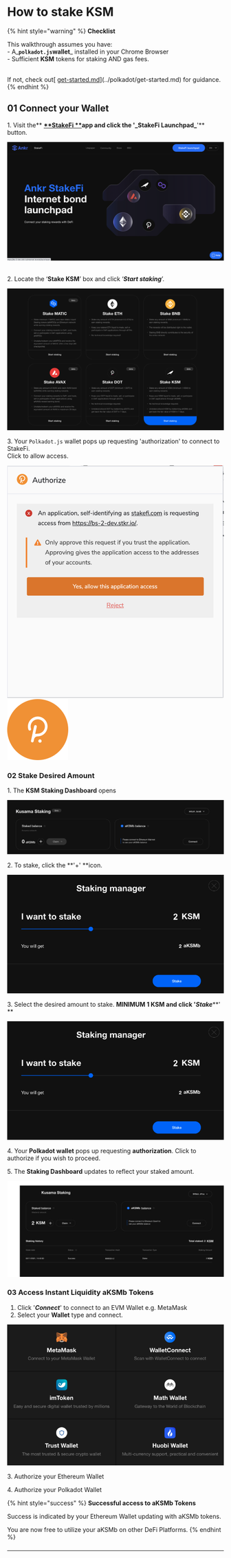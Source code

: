 # How to stake KSM

{% hint style="warning" %}
**Checklist**

This walkthrough assumes you have:\
\- A\_**`polkadot.js`wallet**\_ installed in your Chrome Browser\
\- Sufficient **KSM** tokens for staking AND gas fees.

\
If not, check out\[ [get-started.md](get-started.md "mention")]\(../polkadot/get-started.md) for guidance.
{% endhint %}

## 01 Connect your Wallet

1\. Visit the\*\* [**\*\*StakeFi \*\***](https://stakefi.ankr.com)**app and click the '\_**StakeFi Launchpad**\_**'\*\* button.

![](<../../../.gitbook/assets/Screenshot 2021-09-28 at 15.46.50.png>)

\
2\. Locate the ‘**Stake KSM**’ box and click ‘_**Start staking**_’.

![](<../../../.gitbook/assets/Screenshot 2021-11-02 at 13.58.40.png>)

3\. Your `Polkadot.js` wallet pops up requesting 'authorization' to connect to StakeFi.\
Click to allow access.

![](<../../../.gitbook/assets/Screenshot 2021-09-28 at 15.55.38.png>) ![](../../../.gitbook/assets/polkadotextension.svg)

### 02 Stake Desired Amount

1\. The **KSM Staking Dashboard** opens

![](<../../../.gitbook/assets/Screenshot 2021-11-02 at 14.24.31.png>)

2\. To stake, click the \*\*'+' \*\*icon.

![](../../../.gitbook/assets/Stake-KSM.png)

3\. Select the desired amount to stake. **MINIMUM 1 KSM and click '**_**Stake**_\*\*' \*\*

![](../../../.gitbook/assets/stake-ksm.png)

4\. Your **Polkadot wallet** pops up requesting **authorization**. Click to authorize if you wish to proceed.

5\. The **Staking Dashboard** updates to reflect your staked amount.

![](<../../../.gitbook/assets/kusama staked.png>)

### 03 Access Instant Liquidity aKSMb Tokens

1. Click '_**Connect**_' to connect to an EVM Wallet e.g. MetaMask
2. Select your **Wallet** type and connect.

![](<../../../.gitbook/assets/Screenshot 2021-11-02 at 15.38.14.png>)

3\. Authorize your Ethereum Wallet

4\. Authorize your Polkadot Wallet

{% hint style="success" %}
**Successful access to aKSMb Tokens**

Success is indicated by your Ethereum Wallet updating with aKSMb tokens.

You are now free to utilize your aKSMb on other DeFi Platforms.
{% endhint %}

###

***
